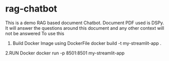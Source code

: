 # rag-chatbot
This is a demo RAG based document Chatbot.  Document PDF used is DSPy.  
It will answer the questions around this document and any other context will not be answered
To use this
1. Build Docker Image using DockerFile
   docker build -t my-streamlit-app .

2.RUN Docker
   docker run -p 8501:8501 my-streamlit-app
